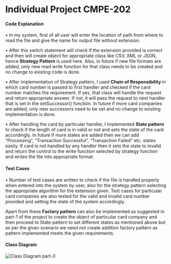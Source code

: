 # Individual Project CMPE-202

#### Code Explanation

•	In my system, first of all user will enter the location of path from where to read the file and give the name for output file without extension.

•	After this switch statement will check if the extension provided is correct and then will create object for appropriate class like CSV, XML or JSON, hence <Strong> Strategy Pattern </Strong> is used here. Also, in future if new file formats are added, only new read write function for that class needs to be created and no change to existing code is done.

•	After implementation of Strategy pattern, I used <Strong> Chain of Responsibility </Strong> in which card number is passed to first handler and checked if the card number matches the requirement. If yes, that class will handle the request and return appropriate answer. If not, it will pass the request to next handler that is set in the setSuccessor() function. In future if more card companies are added, only new successors need to be set and no change to existing implementation is done.

•	 After handling the card by particular handler, I implemented <Strong> State pattern </Strong> to check if the length of card is in valid or not and sets the state of the card accordingly. In future if more states are added then we can add “Processing”, “Transaction Successful”, “Transaction Failed” etc. states easily. If card is not handled by any handler then it sets the state to invalid and return the control to the write function selected by strategy function and writes the file into appropriate format.


#### Test Cases

•	Number of test cases are written to check if the file is handled properly when entered into the system by user, also for the strategy pattern selecting the appropriate algorithm for the extension given. Test cases for particular card companies are also tested for the valid and invalid card number provided and setting the state of the system accordingly.

Apart from these <Strong> Factory pattern </Strong> can also be implemented as suggested in part-1 of the project to create the object of particular card company and then proceed to State pattern to set different states as mentioned above but as per the given scenario we need not create addition factory pattern as pattern implemented meets the given requirements.

#### Class Diagram
![Class Diagram part-3](https://user-images.githubusercontent.com/46435796/80420610-e01e3b80-888f-11ea-9ef5-71236a2f662b.jpg)
